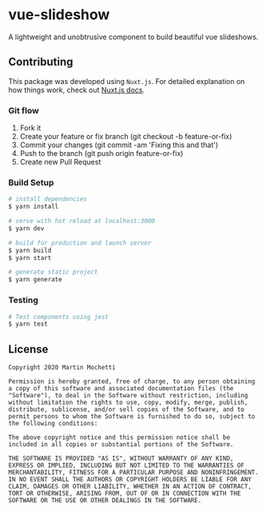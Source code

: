 # vue-slideshow
A lightweight and unobtrusive component to build beautiful vue slideshows.

## Contributing
This package was developed using `Nuxt.js`.
For detailed explanation on how things work, check out [Nuxt.js docs](https://nuxtjs.org).

### Git flow
1. Fork it
2. Create your feature or fix branch (git checkout -b feature-or-fix)
3. Commit your changes (git commit -am 'Fixing this and that')
4. Push to the branch (git push origin feature-or-fix)
5. Create new Pull Request

### Build Setup
```bash
# install dependencies
$ yarn install

# serve with hot reload at localhost:3000
$ yarn dev

# build for production and launch server
$ yarn build
$ yarn start

# generate static project
$ yarn generate
```

### Testing
```bash
# Test components using jest
$ yarn test
```

## License
```
Copyright 2020 Martin Mochetti

Permission is hereby granted, free of charge, to any person obtaining a copy of this software and associated documentation files (the "Software"), to deal in the Software without restriction, including without limitation the rights to use, copy, modify, merge, publish, distribute, sublicense, and/or sell copies of the Software, and to permit persons to whom the Software is furnished to do so, subject to the following conditions:

The above copyright notice and this permission notice shall be included in all copies or substantial portions of the Software.

THE SOFTWARE IS PROVIDED "AS IS", WITHOUT WARRANTY OF ANY KIND, EXPRESS OR IMPLIED, INCLUDING BUT NOT LIMITED TO THE WARRANTIES OF MERCHANTABILITY, FITNESS FOR A PARTICULAR PURPOSE AND NONINFRINGEMENT. IN NO EVENT SHALL THE AUTHORS OR COPYRIGHT HOLDERS BE LIABLE FOR ANY CLAIM, DAMAGES OR OTHER LIABILITY, WHETHER IN AN ACTION OF CONTRACT, TORT OR OTHERWISE, ARISING FROM, OUT OF OR IN CONNECTION WITH THE SOFTWARE OR THE USE OR OTHER DEALINGS IN THE SOFTWARE.
```
